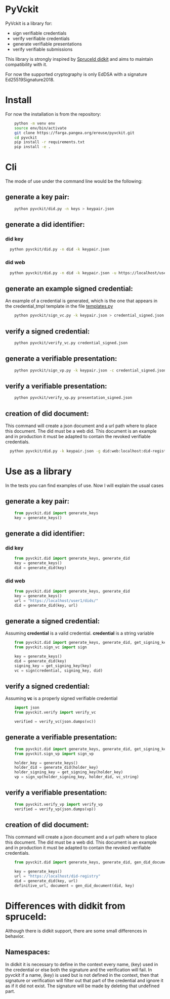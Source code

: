 # PyVckit
PyVckit is a library for:
- sign verifiable credentials
- verify verifiable credentials
- generate verifiable presentations
- verify verifiable submissions

This library is strongly inspired by [SpruceId didkit](https://github.com/spruceid/didkit) and aims to maintain compatibility with it.

For now the supported cryptography is only EdDSA with a signature Ed25519Signature2018.

# Install
For now the installation is from the repository:
```sh
    python -m venv env
    source env/bin/activate
    git clone https://farga.pangea.org/ereuse/pyvckit.git
    cd pyvckit
    pip install -r requirements.txt
    pip install -e .
```

# Cli
The mode of use under the command line would be the following:

## generate a key pair:
```sh
    python pyvckit/did.py -n keys > keypair.json
```

## generate a did identifier:

### did key
```sh
  python pyvckit/did.py -n did -k keypair.json
```

### did web
```sh
  python pyvckit/did.py -n did -k keypair.json -u https://localhost/user1/dids/
```

## generate an example signed credential:
An example of a credential is generated, which is the one that appears in the credential_tmpl template in the file [templates.py](templates.py)
```sh
    python pyvckit/sign_vc.py -k keypair.json > credential_signed.json
```

## verify a signed credential:
```sh
    python pyvckit/verify_vc.py credential_signed.json
```

## generate a verifiable presentation:
```sh
    python pyvckit/sign_vp.py -k keypair.json -c credential_signed.json > presentation_signed.json
```

## verify a verifiable presentation:
```sh
    python pyvckit/verify_vp.py presentation_signed.json
```

## creation of did document:
This command will create a json document and a url path where to place this document. The did must be a web did.
This document is an example and in production it must be adapted to contain the revoked verifiable credentials.
```sh
  python pyvckit/did.py -k keypair.json -g did:web:localhost:did-registry:z6MkiNc8xqJLcG7QR1wzD9HPs5oPQEaWNcVf92QsbppNiB7C
```

# Use as a library
In the tests you can find examples of use. Now I will explain the usual cases

## generate a key pair:
```python
    from pyvckit.did import generate_keys
    key = generate_keys()
```

## generate a did identifier:

### did key
```python
    from pyvckit.did import generate_keys, generate_did
    key = generate_keys()
    did = generate_did(key)
```

### did web
```python
    from pyvckit.did import generate_keys, generate_did
    key = generate_keys()
    url = "https://localhost/user1/dids/"
    did = generate_did(key, url)
```

## generate a signed credential:
Assuming **credential** is a valid credential.
**credential** is a string variable
```python
    from pyvckit.did import generate_keys, generate_did, get_signing_key
    from pyvckit.sign_vc import sign

    key = generate_keys()
    did = generate_did(key)
    signing_key = get_signing_key(key)
    vc = sign(credential, signing_key, did)
```

## verify a signed credential:
Assuming **vc** is a properly signed verifiable credential
```python
    import json
    from pyvckit.verify import verify_vc

    verified = verify_vc(json.dumps(vc))
```

## generate a verifiable presentation:
```python
    from pyvckit.did import generate_keys, generate_did, get_signing_key
    from pyvckit.sign_vp import sign_vp

    holder_key = generate_keys()
    holder_did = generate_did(holder_key)
    holder_signing_key = get_signing_key(holder_key)
    vp = sign_vp(holder_signing_key, holder_did, vc_string)
```

## verify a verifiable presentation:
```python
    from pyvckit.verify_vp import verify_vp
    verified = verify_vp(json.dumps(vp))
```

## creation of did document:
This command will create a json document and a url path where to place this document. The did must be a web did.
This document is an example and in production it must be adapted to contain the revoked verifiable credentials.
```python
    from pyvckit.did import generate_keys, generate_did, gen_did_document

    key = generate_keys()
    url = "https://localhost/did-registry"
    did = generate_did(key, url)
    definitive_url, document = gen_did_document(did, key)
```

# Differences with didkit from spruceId:
Although there is didkit support, there are some small differences in behavior.

## Namespaces:
In didkit it is necessary to define in the context every name, (key) used in the credential or else both the signature and the verification will fail.
In pyvckit if a name, (key) is used but is not defined in the context, then that signature or verification will filter out that part of the credential and ignore it as if it did not exist.
The signature will be made by deleting that undefined part.
